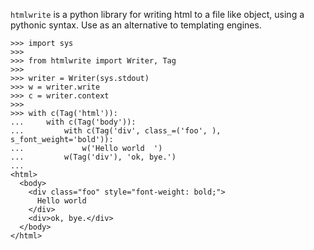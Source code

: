 `htmlwrite` is a python library for writing html to a file like object, using a pythonic syntax.  Use as an alternative to templating engines. 

    >>> import sys
    >>> 
    >>> from htmlwrite import Writer, Tag
    >>> 
    >>> writer = Writer(sys.stdout)
    >>> w = writer.write
    >>> c = writer.context
    >>> 
    >>> with c(Tag('html')):
    ...     with c(Tag('body')):
    ...         with c(Tag('div', class_=('foo', ), s_font_weight='bold')):
    ...             w('Hello world  ')
    ...         w(Tag('div'), 'ok, bye.')
    ... 
    <html>
      <body>
        <div class="foo" style="font-weight: bold;">
          Hello world  
        </div>
        <div>ok, bye.</div>
      </body>
    </html>

